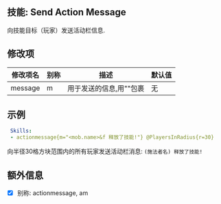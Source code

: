 技能: Send Action Message
--------------------------

向技能目标（玩家）发送活动栏信息.

修改项
----------

| 修改项名 | 别称    | 描述                                                                                                    | 默认值 |
|-----------|------------|----------------------------------------------------------------------------------------------------------------|---------------|
| message   | m       | 用于发送的信息,用""包裹 | 无 |

示例
--------

```yaml
 Skills:
 - actionmessage{m="<mob.name>&f 释放了技能!"} @PlayersInRadius{r=30}
```
向半径30格方块范围内的所有玩家发送活动栏消息: `(施法者名) 释放了技能!`

额外信息
---

- [x] 别称: actionmessage, am